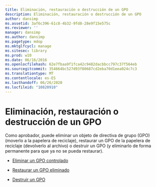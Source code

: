 ```yaml
---
title: Eliminación, restauración o destrucción de un GPO
description: Eliminación, restauración o destrucción de un GPO
author: dansimp
ms.assetid: 3af6c396-61c8-4b32-9fd8-28e9f15e575c
ms.reviewer: ''
manager: dansimp
ms.author: dansimp
ms.pagetype: mdop
ms.mktglfcycl: manage
ms.sitesec: library
ms.prod: w10
ms.date: 06/16/2016
ms.openlocfilehash: 62e7fbaa9f1fca42c9482dacbbcc797c37f564eb
ms.sourcegitcommit: 354664bc527d93f80687cd2eba70d1eea024c7c3
ms.translationtype: MT
ms.contentlocale: es-ES
ms.lasthandoff: 06/26/2020
ms.locfileid: "10820910"
---
```

# Eliminación, restauración o destrucción de un GPO


Como aprobador, puede eliminar un objeto de directiva de grupo (GPO) (moverlo a la papelera de reciclaje), restaurar un GPO de la papelera de reciclaje (devolverlo al archivo) o destruir un GPO (y eliminarlo de forma permanente para que ya no se pueda restaurar).

-   [Eliminar un GPO controlado](delete-a-controlled-gpo-agpm40.md)

-   [Restaurar un GPO eliminado](restore-a-deleted-gpo-agpm40.md)

-   [Destruir un GPO](destroy-a-gpo-agpm40.md)

 

 





